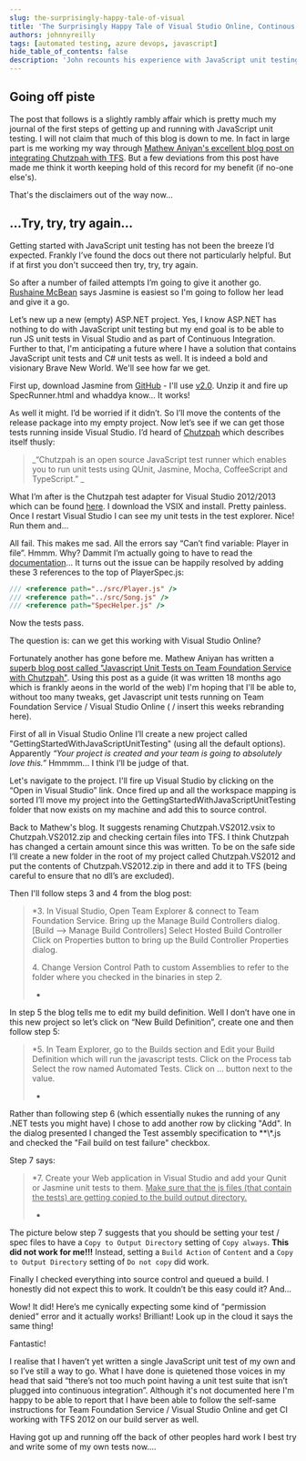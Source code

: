```yaml
---
slug: the-surprisingly-happy-tale-of-visual
title: 'The Surprisingly Happy Tale of Visual Studio Online, Continous Integration and Chutzpah'
authors: johnnyreilly
tags: [automated testing, azure devops, javascript]
hide_table_of_contents: false
description: 'John recounts his experience with JavaScript unit testing using Jasmine and Chutzpah for integration with Visual Studio and Team Foundation Service.'
---
```


## Going off piste

<!--truncate-->

The post that follows is a slightly rambly affair which is pretty much my journal of the first steps of getting up and running with JavaScript unit testing. I will not claim that much of this blog is down to me. In fact in large part is me working my way through [Mathew Aniyan's excellent blog post on integrating Chutzpah with TFS](https://blogs.msdn.com/b/visualstudioalm/archive/2012/07/09/javascript-unit-tests-on-team-foundation-service-with-chutzpah.aspx). But a few deviations from this post have made me think it worth keeping hold of this record for my benefit (if no-one else's).

That's the disclaimers out of the way now...

## ...Try, try, try again...

Getting started with JavaScript unit testing has not been the breeze I’d expected. Frankly I’ve found the docs out there not particularly helpful. But if at first you don't succeed then try, try, try again.

So after a number of failed attempts I’m going to give it another go. [Rushaine McBean](http://www.hanselminutes.com/412/getting-started-with-javascript-unit-testing-with-jasmine-and-rushaine-mcbean) says Jasmine is easiest so I'm going to follow her lead and give it a go.

Let’s new up a new (empty) ASP.NET project. Yes, I know ASP.NET has nothing to do with JavaScript unit testing but my end goal is to be able to run JS unit tests in Visual Studio and as part of Continuous Integration. Further to that, I'm anticipating a future where I have a solution that contains JavaScript unit tests and C# unit tests as well. It is indeed a bold and visionary Brave New World. We'll see how far we get.

First up, download Jasmine from [GitHub](http://jasmine.github.io/) \- I'll use [v2.0](https://github.com/pivotal/jasmine/blob/master/dist/jasmine-standalone-2.0.0.zip). Unzip it and fire up SpecRunner.html and whaddya know... It works!

As well it might. I’d be worried if it didn’t. So I’ll move the contents of the release package into my empty project. Now let’s see if we can get those tests running inside Visual Studio. I’d heard of [Chutzpah](https://chutzpah.codeplex.com/) which describes itself thusly:

> _“Chutzpah is an open source JavaScript test runner which enables you to run unit tests using QUnit, Jasmine, Mocha, CoffeeScript and TypeScript.” _

What I’m after is the Chutzpah test adapter for Visual Studio 2012/2013 which can be found [here](http://visualstudiogallery.msdn.microsoft.com/f8741f04-bae4-4900-81c7-7c9bfb9ed1fe). I download the VSIX and install. Pretty painless. Once I restart Visual Studio I can see my unit tests in the test explorer. Nice! Run them and...

All fail. This makes me sad. All the errors say “Can’t find variable: Player in file”. Hmmm. Why? Dammit I’m actually going to have to read the [documentation](https://chutzpah.codeplex.com/wikipage?title=Chutzpah%20File%20References&referringTitle=Documentation)... It turns out the issue can be happily resolved by adding these 3 references to the top of PlayerSpec.js:

```js
/// <reference path="../src/Player.js" />
/// <reference path="../src/Song.js" />
/// <reference path="SpecHelper.js" />
```

Now the tests pass.

The question is: can we get this working with Visual Studio Online?

Fortunately another has gone before me. Mathew Aniyan has written a [superb blog post called "Javascript Unit Tests on Team Foundation Service with Chutzpah"](https://blogs.msdn.com/b/visualstudioalm/archive/2012/07/09/javascript-unit-tests-on-team-foundation-service-with-chutzpah.aspx). Using this post as a guide (it was written 18 months ago which is frankly aeons in the world of the web) I'm hoping that I'll be able to, without too many tweaks, get Javascript unit tests running on Team Foundation Service / Visual Studio Online ( / insert this weeks rebranding here).

First of all in Visual Studio Online I’ll create a new project called "GettingStartedWithJavaScriptUnitTesting" (using all the default options). Apparently _“Your project is created and your team is going to absolutely love this.”_ Hmmmm... I think I’ll be judge of that.

Let's navigate to the project. I'll fire up Visual Studio by clicking on the “Open in Visual Studio” link. Once fired up and all the workspace mapping is sorted I’ll move my project into the GettingStartedWithJavaScriptUnitTesting folder that now exists on my machine and add this to source control.

Back to Mathew's blog. It suggests renaming Chutzpah.VS2012.vsix to Chutzpah.VS2012.zip and checking certain files into TFS. I think Chutzpah has changed a certain amount since this was written. To be on the safe side I’ll create a new folder in the root of my project called Chutzpah.VS2012 and put the contents of Chutzpah.VS2012.zip in there and add it to TFS (being careful to ensure that no dll’s are excluded).

Then I'll follow steps 3 and 4 from the blog post:

> \*3\. In Visual Studio, Open Team Explorer & connect to Team Foundation Service. Bring up the Manage Build Controllers dialog. [Build –> Manage Build Controllers] Select Hosted Build Controller Click on Properties button to bring up the Build Controller Properties dialog.
>
> 4\. Change Version Control Path to custom Assemblies to refer to the folder where you checked in the binaries in step 2.
>
> -

In step 5 the blog tells me to edit my build definition. Well I don’t have one in this new project so let’s click on “New Build Definition”, create one and then follow step 5:

> \*5\. In Team Explorer, go to the Builds section and Edit your Build Definition which will run the javascript tests. Click on the Process tab Select the row named Automated Tests. Click on … button next to the value.
>
> -

Rather than following step 6 (which essentially nukes the running of any .NET tests you might have) I chose to add another row by clicking "Add". In the dialog presented I changed the Test assembly specification to \*\*\\\*.js and checked the "Fail build on test failure" checkbox.

Step 7 says:

> \*7\. Create your Web application in Visual Studio and add your Qunit or Jasmine unit tests to them. <u>Make sure that the js files (that contain the tests) are getting copied to the build output directory.</u>
>
> -

The picture below step 7 suggests that you should be setting your test / spec files to have a `Copy to Output Directory` setting of `Copy always`. **This did not work for me!!!** Instead, setting a `Build Action` of `Content` and a `Copy to Output Directory` setting of `Do not copy` did work.

Finally I checked everything into source control and queued a build. I honestly did not expect this to work. It couldn’t be this easy could it? And...

Wow! It did! Here’s me cynically expecting some kind of “permission denied” error and it actually works! Brilliant! Look up in the cloud it says the same thing!

Fantastic!

I realise that I haven’t yet written a single JavaScript unit test of my own and so I’ve still a way to go. What I have done is quietened those voices in my head that said “there’s not too much point having a unit test suite that isn’t plugged into continuous integration”. Although it's not documented here I'm happy to be able to report that I have been able to follow the self-same instructions for Team Foundation Service / Visual Studio Online and get CI working with TFS 2012 on our build server as well.

Having got up and running off the back of other peoples hard work I best try and write some of my own tests now....

